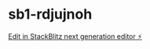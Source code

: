 # sb1-rdjujnoh

[Edit in StackBlitz next generation editor ⚡️](https://stackblitz.com/~/github.com/cheatcode131080/sb1-rdjujnoh)